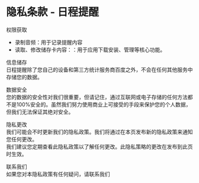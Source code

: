 # 隐私条款 - 日程提醒

权限获取  
- 录制音频：用于记录提醒内容
- 读取、修改储存卡内容：：用于应用下载安装、管理等核心功能。  

信息储存  
日程提醒除了您自己的设备和第三方统计服务商百度之外，不会在任何其他服务中存储您的数据。  

数据安全  
您的数据的安全性对我们很重要，但请记住，通过互联网或电子存储的任何方法都不是100%安全的。虽然我们努力使用商业上可接受的手段来保护您的个人数据，但我们无法保证其绝对安全。

隐私更改  
我们可能会不时更新我们的隐私政策。我们将通过在本页发布新的隐私政策来通知您任何更改。  
我们建议您定期查看此隐私政策以了解任何更改。此隐私策略的更改在发布到此页时生效。  

联系我们  
如果您对本隐私政策有任何疑问，请联系我们  
